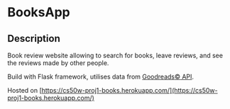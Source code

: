 # BooksApp

## Description
Book review website allowing to search for books, leave reviews, and see the reviews made by other people.

Build with Flask framework, utilises data from [Goodreads:copyright: API](https://www.goodreads.com/api/index).

Hosted on [https://cs50w-proj1-books.herokuapp.com/](https://cs50w-proj1-books.herokuapp.com/)